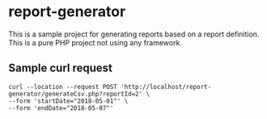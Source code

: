 # report-generator
This is a sample project for generating reports based on a report definition.
This is a pure PHP project not using any framework.

## Sample curl request

```
curl --location --request POST 'http://localhost/report-generator/generateCsv.php?reportId=2' \
--form 'startDate="2018-05-01"' \
--form 'endDate="2018-05-07"'
```